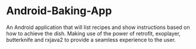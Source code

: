 # Android-Baking-App
An Android application that will list recipes and show instructions based on how to achieve the dish. Making use of the power of retrofit, exoplayer, butterknife and rxjava2 to provide a seamless experience to the user. 
